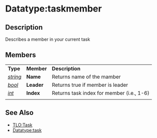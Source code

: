 # Datatype:taskmember

## Description

Describes a member in your current task

## Members

|  |  |  |
| :--- | :--- | :--- |
| **Type** | **Member** | **Description** |
| [_string_](datatype-string.md) | **Name** | Returns name of the mamber |
| [_bool_](datatype-ticks.md) | **Leader** | Returns true if member is leader |
| [_int_](datatype-int.md) | **Index** | Returns task index for member \(i.e., 1-6\) |
|  |  |  |

## See Also

* [TLO:Task](../top-level-objects/tlo-task.md)
* [Datatype:task](datatype-task.md)

